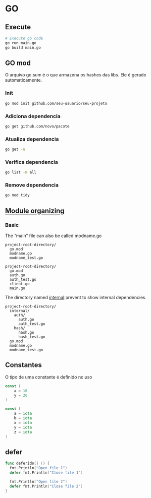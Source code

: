 # GO

## Execute

```bash
# Execute go code
go run main.go
go build main.go
```

## GO mod

O arquivo go.sum é o que armazena os hashes das libs. Ele é gerado automaticamente.

### Init
```bash
go mod init github.com/seu-usuario/seu-projeto
```

### Adiciona dependencia

```bash
go get github.com/novo/pacote
```

### Atualiza dependencia

```bash
go get -u
```

### Verifica dependencia

```bash
go list -m all
```

### Remove dependencia

```bash
go mod tidy
```

## [Module organizing](https://go.dev/doc/modules/layout#server-project)

### Basic

The “main” file can also be called modname.go

```
project-root-directory/
  go.mod
  modname.go
  modname_test.go
```

```
project-root-directory/
  go.mod
  auth.go
  auth_test.go
  client.go
  main.go
```

The directory named [internal](https://pkg.go.dev/cmd/go#hdr-Internal_Directories) prevent to show internal dependencies.
```
project-root-directory/
  internal/
    auth/
      auth.go
      auth_test.go
    hash/
      hash.go
      hash_test.go
  go.mod
  modname.go
  modname_test.go

```


## Constantes

O tipo de uma constante é definido no uso

```go
const (
    x = 10
    y = 20
)
```

```go
const (
    a = iota
    b = iota
    x = iota
    y = iota
    z = iota
)
```

## defer

```go
func deferido() () {
  fmt.Println("Open file 1")
  defer fmt.Println("Close file 1")

  fmt.Println("Open file 2")
  defer fmt.Println("Close file 2")
}
```
